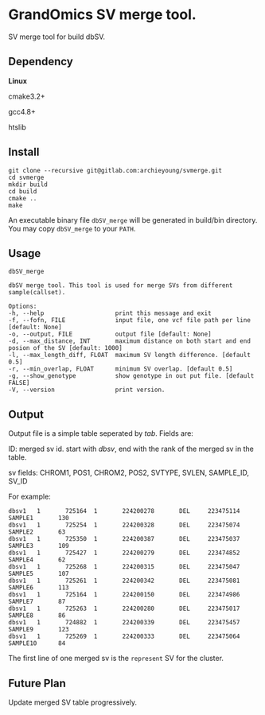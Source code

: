# GrandOmics SV merge tool.

SV merge tool for build dbSV.

## Dependency

**Linux**

cmake3.2+

gcc4.8+

htslib

## Install

```
git clone --recursive git@gitlab.com:archieyoung/svmerge.git
cd svmerge
mkdir build
cd build
cmake ..
make
```

An executable binary file `dbSV_merge` will be generated in build/bin directory. You may copy `dbSV_merge` to your `PATH`.

## Usage

```
dbSV_merge

dbSV merge tool. This tool is used for merge SVs from different sample(callset).

Options:
-h, --help                    print this message and exit
-f, --fofn, FILE              input file, one vcf file path per line [default: None]
-o, --output, FILE            output file [default: None]
-d, --max_distance, INT       maximum distance on both start and end posion of the SV [default: 1000]
-l, --max_length_diff, FLOAT  maximum SV length difference. [default 0.5]
-r, --min_overlap, FLOAT      minimum SV overlap. [default 0.5]
-g, --show_genotype           show genotype in out put file. [default FALSE]
-V, --version                 print version.
```

## Output

Output file is a simple table seperated by *tab*. Fields are:

ID: merged sv id. start with *dbsv*, end with the rank of the merged sv in the table.

sv fields: CHROM1, POS1, CHROM2, POS2, SVTYPE, SVLEN, SAMPLE_ID, SV_ID

For example:

```
dbsv1   1       725164  1       224200278       DEL     223475114       SAMPLE1       130
dbsv1   1       725254  1       224200328       DEL     223475074       SAMPLE2       63
dbsv1   1       725350  1       224200387       DEL     223475037       SAMPLE3       109
dbsv1   1       725427  1       224200279       DEL     223474852       SAMPLE4       62
dbsv1   1       725268  1       224200315       DEL     223475047       SAMPLE5       107
dbsv1   1       725261  1       224200342       DEL     223475081       SAMPLE6       113
dbsv1   1       725164  1       224200150       DEL     223474986       SAMPLE7       87
dbsv1   1       725263  1       224200280       DEL     223475017       SAMPLE8       86
dbsv1   1       724882  1       224200339       DEL     223475457       SAMPLE9       123
dbsv1   1       725269  1       224200333       DEL     223475064       SAMPLE10      84
```

The first line of one merged sv is the `represent` SV for the cluster.

## Future Plan

Update merged SV table progressively.
